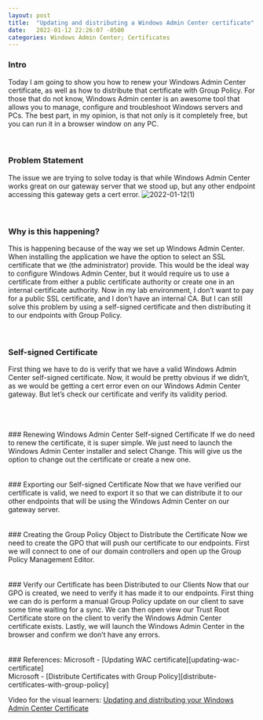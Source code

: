 ```yaml
---
layout: post
title:  "Updating and distributing a Windows Admin Center certificate"
date:   2022-01-12 22:26:07 -0500
categories: Windows Admin Center; Certificates
---
```


### Intro
Today I am going to show you how to renew your Windows Admin Center certificate, as well as how to distribute that certificate with Group Policy. For those that do not know, Windows Admin center is an awesome tool that allows you to manage, configure and troubleshoot Windows servers and PCs. The best part, in my opinion, is that not only is it completely free, but you can run it in a browser window on any PC.
<br/>
<br/>
<br/>
### Problem Statement
The issue we are trying to solve today is that while Windows Admin Center works great on our gateway server that we stood up, but any other endpoint accessing this gateway gets a cert error.
![2022-01-12(1)](assets/images/2022-01-12(1).png)
<br/>
<br/>
<br/>
### Why is this happening?
This is happening because of the way we set up Windows Admin Center. When installing the application we have the option to select an SSL certificate that we (the administrator) provide. This would be the ideal way to configure Windows Admin Center, but it would require us to use a certificate from either a public certificate authority or create one in an internal certificate authority. Now in my lab environment, I don’t want to pay for a public SSL certificate, and I don’t have an internal CA. But I can still solve this problem by using a self-signed certificate and then distributing it to our endpoints with Group Policy.
<br/>
<br/>
<br/>
### Self-signed Certificate
First thing we have to do is verify that we have a valid Windows Admin Center self-signed certificate. Now, it would be pretty obvious if we didn’t, as we would be getting a cert error even on our Windows Admin Center gateway. But let’s check our certificate and verify its validity period.
<!--image-->
<br/>
<br/>
<br/>
### Renewing Windows Admin Center Self-signed Certificate
If we do need to renew the certificate, it is super simple. We just need to launch the Windows Admin Center installer and select Change. This will give us the option to change out the certificate or create a new one.
<!--image-->
<br/>
<br/>
<br/>
### Exporting our Self-signed Certificate
Now that we have verified our certificate is valid, we need to export it so that we can distribute it to our other endpoints that will be using the Windows Admin Center on our gateway server.
<!--image-->
<br/>
<br/>
<br/>
### Creating the Group Policy Object to Distribute the Certificate
Now we need to create the GPO that will push our certificate to our endpoints. First we will connect to one of our domain controllers and open up the Group Policy Management Editor.
<!--image-->
<br/>
<br/>
<br/>
### Verify our Certificate has been Distributed to our Clients
Now that our GPO is created, we need to verify it has made it to our endpoints. First thing we can do is perform a manual Group Policy update on our client to save some time waiting for a sync. We can then open view our Trust Root Certificate store on the client to verify the Windows Admin Center certificate exists. Lastly, we will launch the Windows Admin Center in the browser and confirm we don’t have any errors.
<!--image-->
<br/>
<br/>
<br/>
### References:
Microsoft - [Updating WAC certificate][updating-wac-certificate]
<br/>
Microsoft - [Distribute Certificates with Group Policy][distribute-certificates-with-group-policy]


Video for the visual learners: [Updating and distributing your Windows Admin Center Certificate][WAC]

[WAC]: https://youtu.be/OW2uxlbVIZs
[updating-wac-certificate]: https://docs.microsoft.com/en-us/windows-server/manage/windows-admin-center/deploy/install#updating-the-certificate-used-by-windows-admin-center
[distribute-certificates-with-group-policy]: https://docs.microsoft.com/en-us/windows-server/identity/ad-fs/deployment/distribute-certificates-to-client-computers-by-using-group-policy